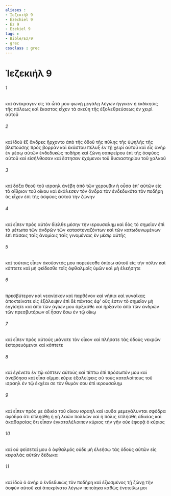 ```yaml
---
aliases : 
- Ἰεζεκιήλ 9
- Ézéchiel 9
- Ez 9
- Ezekiel 9
tags : 
- Bible/Ez/9
- grec
cssclass : grec
---
```


# Ἰεζεκιήλ 9

###### 1
καὶ ἀνέκραγεν εἰς τὰ ὦτά μου φωνῇ μεγάλῃ λέγων ἤγγικεν ἡ ἐκδίκησις τῆς πόλεως καὶ ἕκαστος εἶχεν τὰ σκεύη τῆς ἐξολεθρεύσεως ἐν χειρὶ αὐτοῦ
###### 2
καὶ ἰδοὺ ἓξ ἄνδρες ἤρχοντο ἀπὸ τῆς ὁδοῦ τῆς πύλης τῆς ὑψηλῆς τῆς βλεπούσης πρὸς βορρᾶν καὶ ἑκάστου πέλυξ ἐν τῇ χειρὶ αὐτοῦ καὶ εἷς ἀνὴρ ἐν μέσῳ αὐτῶν ἐνδεδυκὼς ποδήρη καὶ ζώνη σαπφείρου ἐπὶ τῆς ὀσφύος αὐτοῦ καὶ εἰσήλθοσαν καὶ ἔστησαν ἐχόμενοι τοῦ θυσιαστηρίου τοῦ χαλκοῦ
###### 3
καὶ δόξα θεοῦ τοῦ ισραηλ ἀνέβη ἀπὸ τῶν χερουβιν ἡ οὖσα ἐπ' αὐτῶν εἰς τὸ αἴθριον τοῦ οἴκου καὶ ἐκάλεσεν τὸν ἄνδρα τὸν ἐνδεδυκότα τὸν ποδήρη ὃς εἶχεν ἐπὶ τῆς ὀσφύος αὐτοῦ τὴν ζώνην
###### 4
καὶ εἶπεν πρὸς αὐτόν δίελθε μέσην τὴν ιερουσαλημ καὶ δὸς τὸ σημεῖον ἐπὶ τὰ μέτωπα τῶν ἀνδρῶν τῶν καταστεναζόντων καὶ τῶν κατωδυνωμένων ἐπὶ πάσαις ταῖς ἀνομίαις ταῖς γινομέναις ἐν μέσῳ αὐτῆς
###### 5
καὶ τούτοις εἶπεν ἀκούοντός μου πορεύεσθε ὀπίσω αὐτοῦ εἰς τὴν πόλιν καὶ κόπτετε καὶ μὴ φείδεσθε τοῖς ὀφθαλμοῖς ὑμῶν καὶ μὴ ἐλεήσητε
###### 6
πρεσβύτερον καὶ νεανίσκον καὶ παρθένον καὶ νήπια καὶ γυναῖκας ἀποκτείνατε εἰς ἐξάλειψιν ἐπὶ δὲ πάντας ἐφ' οὕς ἐστιν τὸ σημεῖον μὴ ἐγγίσητε καὶ ἀπὸ τῶν ἁγίων μου ἄρξασθε καὶ ἤρξαντο ἀπὸ τῶν ἀνδρῶν τῶν πρεσβυτέρων οἳ ἦσαν ἔσω ἐν τῷ οἴκῳ
###### 7
καὶ εἶπεν πρὸς αὐτούς μιάνατε τὸν οἶκον καὶ πλήσατε τὰς ὁδοὺς νεκρῶν ἐκπορευόμενοι καὶ κόπτετε
###### 8
καὶ ἐγένετο ἐν τῷ κόπτειν αὐτοὺς καὶ πίπτω ἐπὶ πρόσωπόν μου καὶ ἀνεβόησα καὶ εἶπα οἴμμοι κύριε ἐξαλείφεις σὺ τοὺς καταλοίπους τοῦ ισραηλ ἐν τῷ ἐκχέαι σε τὸν θυμόν σου ἐπὶ ιερουσαλημ
###### 9
καὶ εἶπεν πρός με ἀδικία τοῦ οἴκου ισραηλ καὶ ιουδα μεμεγάλυνται σφόδρα σφόδρα ὅτι ἐπλήσθη ἡ γῆ λαῶν πολλῶν καὶ ἡ πόλις ἐπλήσθη ἀδικίας καὶ ἀκαθαρσίας ὅτι εἶπαν ἐγκαταλέλοιπεν κύριος τὴν γῆν οὐκ ἐφορᾷ ὁ κύριος
###### 10
καὶ οὐ φείσεταί μου ὁ ὀφθαλμός οὐδὲ μὴ ἐλεήσω τὰς ὁδοὺς αὐτῶν εἰς κεφαλὰς αὐτῶν δέδωκα
###### 11
καὶ ἰδοὺ ὁ ἀνὴρ ὁ ἐνδεδυκὼς τὸν ποδήρη καὶ ἐζωσμένος τῇ ζώνῃ τὴν ὀσφὺν αὐτοῦ καὶ ἀπεκρίνατο λέγων πεποίηκα καθὼς ἐνετείλω μοι
